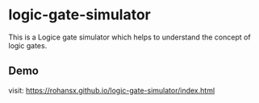 # logic-gate-simulator

This is a Logice gate simulator which helps to understand the concept of logic gates.

## Demo
visit: https://rohansx.github.io/logic-gate-simulator/index.html
